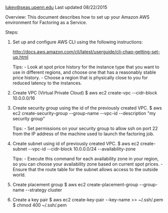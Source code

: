 lukev@seas.upenn.edu 
Last updated 08/22/2015

Overview:
    This document describes how to set up your Amazon AWS environment for Factoring as a Service.

Steps:
1. Set up and configure AWS CLI using the following instructions:

    http://docs.aws.amazon.com/cli/latest/userguide/cli-chap-getting-set-up.html

    Tips: 
        - Look at spot price history for the instance type that you want to use in different regions, and choose one that has a reasonably stable price history.
        - Choose a region that is physically close to you for reduced latency to the instances.

2. Create VPC (Virtual Private Cloud)
    $ aws ec2 create-vpc --cidr-block 10.0.0.0/16

3. Create security group using the id of the previously created VPC.
    $ aws ec2 create-security-group --group-name <my-security-group> --vpc-id <my-vpc-id> --description "my security group"

    Tips:
        - Set permissions on your security group to allow ssh on port 22 from the IP address of the machine used to launch the factoring job.

4. Create subnet using id of previously created VPC.
    $ aws ec2 create-subnet --vpc-id <my-vpc-id> --cidr-block 10.0.0.0/24 --availability-zone <availability-zone>

    Tips:
        - Execute this command for each availability zone in your region, so you can choose your availability zone based on current spot prices.
        - Ensure that the route table for the subnet allows access to the outside world.

5. Create placement group
    $ aws ec2 create-placement-group --group-name <my-placement-group> --strategy cluster

6. Create a key pair
    $ aws ec2 create-key-pair --key-name <my-key-pair> >> ~/.ssh/<my-key-pair>.pem
    $ chmod 400 ~/.ssh/<my-key-pair>.pem
